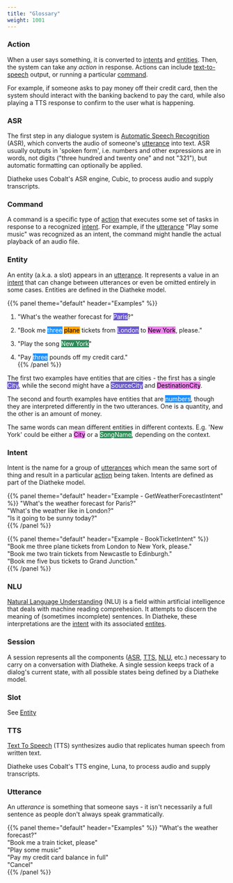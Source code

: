 ```yaml
---
title: "Glossary"
weight: 1001
---
```


### Action
When a user says something, it is converted to [intents](#intent) and
[entities](#entity). Then, the system can take any *action* in response.
Actions can include [text-to-speech](#tts) output, or running a particular
[command](#command).

For example, if someone asks to pay money off their credit card, then
the system should interact with the banking backend to pay the card, while
also playing a TTS response to confirm to the user what is happening.


### ASR
The first step in any dialogue system is 
[Automatic Speech Recognition](https://en.wikipedia.org/wiki/Speech_recognition)
(ASR), which converts the audio of someone's [utterance](#utterance) into
text. ASR usually outputs in 'spoken form', i.e. numbers and other expressions
are in words, not digits ("three hundred and twenty one" and not "321"),
but automatic formatting can optionally be applied.

Diatheke uses Cobalt's ASR engine, Cubic, to process audio and supply
transcripts.


### Command
A command is a specific type of [action](#action) that executes some set
of tasks in response to a recognized [intent](#intent). For example, if
the [utterance](#utterance) "Play some music" was recognized as an intent,
the command might handle the actual playback of an audio file.


### Entity
An entity (a.k.a. a slot) appears in an [utterance](#utterance).
It represents a value in an [intent](#intent) that can change between 
utterances or even be omitted entirely in some cases. Entities are
defined in the Diatheke model.

{{% panel theme="default" header="Examples" %}}
1. "What's the weather forecast for
  <mark style="background-color: SlateBlue; color: white">Paris</mark>?" </br>

2. "Book me <mark style="background-color: DodgerBlue; color: white">three</mark>
  <mark style="background-color: Orange;">plane</mark> tickets from
  <mark style="background-color: SlateBlue; color: white">London</mark> to
  <mark style="background-color: Violet;">New York</mark>, please." </br>

3. "Play the song <mark style="background-color: SeaGreen; color: white">New York</mark>" </br>

4. "Pay <mark style="background-color: DodgerBlue; color: white">three</mark>
  pounds off my credit card." </br>
{{% /panel %}}

The first two examples have entities that are cities - the first has a single
<mark style="background-color: SlateBlue; color: white">City</mark>,
 while the second might have a 
<mark style="background-color: SlateBlue; color: white">SourceCity</mark> and
<mark style="background-color: Violet;">DestinationCity</mark>.

The second and fourth examples have entities that are 
<mark style="background-color: DodgerBlue; color: white">numbers</mark>,
though they are interpreted differently in the two utterances. One is a quantity,
and the other is an amount of money.

The same words can mean different entities in different contexts. E.g. 'New York'
could be either a 
<mark style="background-color: Violet;">City</mark> or a
<mark style="background-color: SeaGreen; color: white">SongName</mark>,
depending on the context.


### Intent
Intent is the name for a group of [utterances](#utterance) which mean the
same sort of thing and result in a particular [action](#action) being taken.
Intents are defined as part of the Diatheke model.

{{% panel theme="default" header="Example - GetWeatherForecastIntent" %}}
"What's the weather forecast for Paris?" </br>
"What's the weather like in London?" </br>
"Is it going to be sunny today?" </br>
{{% /panel %}}

{{% panel theme="default" header="Example - BookTicketIntent" %}}
"Book me three plane tickets from London to New York, please." </br>
"Book me two train tickets from Newcastle to Edinburgh." </br>
"Book me five bus tickets to Grand Junction." </br>
{{% /panel %}}


### NLU
[Natural Language Understanding](https://en.wikipedia.org/wiki/Natural-language_understanding)
(NLU) is a field within artificial intelligence that deals with machine
reading comprehesion. It attempts to discern the meaning of (sometimes
incomplete) sentences. In Diatheke, these interpretations are the
[intent](#intent) with its associated [entites](#entity).


### Session
A session represents all the components ([ASR](#asr), [TTS](#tts),
[NLU](#nlu), etc.) necessary to carry on a conversation with Diatheke.
A single session keeps track of a dialog's current state, with all
possible states being defined by a Diatheke model.


### Slot
See [Entity](#entity)


### TTS
[Text To Speech](https://en.wikipedia.org/wiki/Speech_synthesis) (TTS) synthesizes 
audio that replicates human speech from written text.

Diatheke uses Cobalt's TTS engine, Luna, to process audio and supply
transcripts.


### Utterance
An *utterance* is something that someone says - it isn't necessarily 
a full sentence as people don't always speak grammatically.

{{% panel theme="default" header="Examples" %}}
"What's the weather forecast?" </br>
"Book me a train ticket, please" </br>
"Play some music" </br>
"Pay my credit card balance in full" </br>
"Cancel" </br>
{{% /panel %}}

